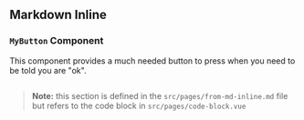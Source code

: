 ## Markdown Inline

### `MyButton` Component

This component provides a much needed button to press when you need to be told you are "ok".

```vue playground=true, filename="./code-block.vue"

```

> **Note:** this section is defined in the `src/pages/from-md-inline.md` file but refers to the code block in `src/pages/code-block.vue`
